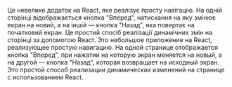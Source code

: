 Це невелике додаток на React, яке реалізує просту навігацію. На одній сторінці відображається кнопка "Вперед", натискання на яку змінює екран на новий, а на іншій — кнопка "Назад", яка повертає на початковий екран. Це простий спосіб реалізації динамічних змін на сторінці за допомогою React.
Это небольшое приложение на React, реализующее простую навигацию. На одной странице отображается кнопка "Вперед", при нажатии на которую экран меняется на новый, а на другой — кнопка "Назад", которая возвращает на исходный экран. Это простой способ реализации динамических изменений на странице с использованием React.
